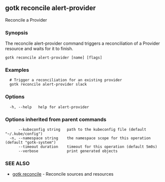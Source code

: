 ## gotk reconcile alert-provider

Reconcile a Provider

### Synopsis

The reconcile alert-provider command triggers a reconciliation of a Provider resource and waits for it to finish.

```
gotk reconcile alert-provider [name] [flags]
```

### Examples

```
  # Trigger a reconciliation for an existing provider
  gotk reconcile alert-provider slack

```

### Options

```
  -h, --help   help for alert-provider
```

### Options inherited from parent commands

```
      --kubeconfig string   path to the kubeconfig file (default "~/.kube/config")
  -n, --namespace string    the namespace scope for this operation (default "gotk-system")
      --timeout duration    timeout for this operation (default 5m0s)
      --verbose             print generated objects
```

### SEE ALSO

* [gotk reconcile](gotk_reconcile.md)	 - Reconcile sources and resources

